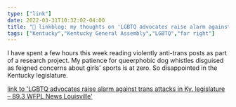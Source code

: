 ```yaml
---
type: ["link"]
date: 2022-03-31T10:32:02-04:00
title: "🔗 linkblog: my thoughts on 'LGBTQ advocates raise alarm against trans attacks in Ky. legislature – 89.3 WFPL News Louisville'"
tags: ["Kentucky","Kentucky General Assembly","LGBTQ","far right"]
---
```

I have spent a few hours this week reading violently anti-trans posts as part of a research project. My patience for queerphobic dog whistles disguised as feigned concerns about girls' sports is at zero. So disappointed in the Kentucky legislature.
 
[link to 'LGBTQ advocates raise alarm against trans attacks in Ky. legislature – 89.3 WFPL News Louisville'](https://wfpl.org/lgbtq-advocates-raise-alarm-against-trans-attacks-in-ky-legislature/)
